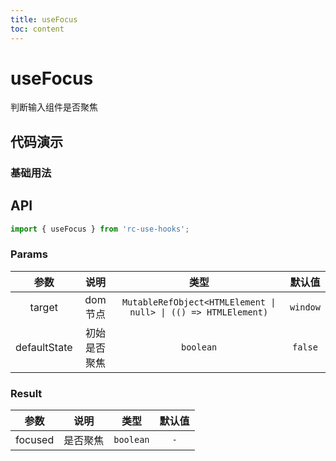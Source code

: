 ```yaml
---
title: useFocus
toc: content
---
```


# useFocus

判断输入组件是否聚焦

## 代码演示

### 基础用法

<code src="./demos/Demo1.tsx" ></code>

## API

```ts
import { useFocus } from 'rc-use-hooks';
```

### Params

|     参数     |     说明     |                              类型                              |  默认值  |
| :----------: | :----------: | :------------------------------------------------------------: | :------: |
|    target    |   dom节点    | `MutableRefObject<HTMLElement \| null> \| (() => HTMLElement)` | `window` |
| defaultState | 初始是否聚焦 |                           `boolean`                            | `false`  |

### Result

|  参数   |   说明   |   类型    | 默认值 |
| :-----: | :------: | :-------: | :----: |
| focused | 是否聚焦 | `boolean` |  `-`   |
